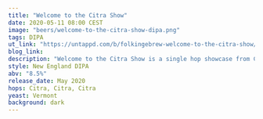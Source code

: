 ```yaml
---
title: "Welcome to the Citra Show"
date: 2020-05-11 08:00 CEST
image: "beers/welcome-to-the-citra-show-dipa.png"
tags: DIPA
ut_link: "https://untappd.com/b/folkingebrew-welcome-to-the-citra-show/3802655"
blog_link:
description: "Welcome to the Citra Show is a single hop showcase from Citra hops with a hint of milk sugar."
style: New England DIPA
abv: "8.5%"
release_date: May 2020
hops: Citra, Citra, Citra
yeast: Vermont
background: dark
---
```

